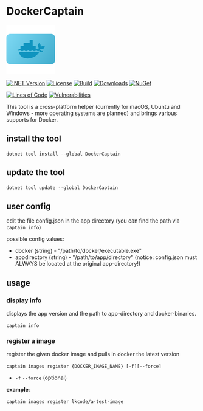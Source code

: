 # DockerCaptain

![DockerCaptain](https://raw.githubusercontent.com/lk-code/docker-captain/main/icon_128.png)

[![.NET Version](https://img.shields.io/badge/dotnet%20version-net6.0-blue?style=flat-square)](http://www.nuget.org/packages/DockerCaptain/)
[![License](https://img.shields.io/github/license/lk-code/docker-captain.svg?style=flat-square)](https://github.com/lk-code/docker-captain/blob/master/LICENSE)
[![Build](https://github.com/lk-code/docker-captain/actions/workflows/dotnet-desktop.yml/badge.svg)](https://github.com/lk-code/docker-captain/actions/workflows/dotnet-desktop.yml)
[![Downloads](https://img.shields.io/nuget/dt/dockercaptain.svg?style=flat-square)](http://www.nuget.org/packages/dockercaptain/)
[![NuGet](https://img.shields.io/nuget/v/dockercaptain.svg?style=flat-square)](http://nuget.org/packages/dockercaptain)

[![Lines of Code](https://sonarcloud.io/api/project_badges/measure?project=lk-code_docker-captain&metric=ncloc)](https://sonarcloud.io/summary/new_code?id=lk-code_docker-captain)
[![Vulnerabilities](https://sonarcloud.io/api/project_badges/measure?project=lk-code_docker-captain&metric=vulnerabilities)](https://sonarcloud.io/summary/new_code?id=lk-code_docker-captain)

This tool is a cross-platform helper (currently for macOS, Ubuntu and Windows - more operating systems are planned) and brings various supports for Docker.

## install the tool

`dotnet tool install --global DockerCaptain`

## update the tool

`dotnet tool update --global DockerCaptain`

## user config

edit the file config.json in the app directory (you can find the path via `captain info`)

possible config values:

* docker (string) - "/path/to/docker/executable.exe"
* appdirectory (string) - "/path/to/app/directory" (notice: config.json must ALWAYS be located at the original app-directory!)

## usage

### display info

displays the app version and the path to app-directory and docker-binaries.

`captain info`

### register a image

register the given docker image and pulls in docker the latest version

`captain images register {DOCKER_IMAGE_NAME} [-f][--force]`

* `-f` `--force` (optional)

**example**:

`captain images register lkcode/a-test-image`
